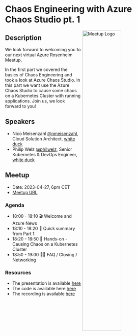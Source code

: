 # Chaos Engineering with Azure Chaos Studio pt. 1

<img width="50%" align="right" alt="Meetup Logo" src="https://secure.meetupstatic.com/photos/event/2/5/7/3/clean_476649587.jpeg">

## Description

We look forward to welcoming you to our next virtual Azure Rosenheim Meetup.

In the first part we covered the basics of Chaos Engineering and took a look at Azure Chaos Studio. In this part we want use the Azure Chaos Studio to cause some chaos on a Kubernetes Cluster with running applications. Join us, we look forward to you!

## Speakers

- Nico Meisenzahl [@nmeisenzahl](https://github.com/nmeisenzahl), Cloud Solution Architect, [white duck](https://whiteduck.de)
- Philip Welz [@philwelz](https://github.com/philwelz), Senior Kubernetes & DevOps Engineer, [white duck](https://whiteduck.de/en/)

## Meetup

- Date: 2023-04-27, 6pm CET
- [Meetup URL](https://www.meetup.com/de-DE/azure-meetup-rosenheim/events/291769402/)

### Agenda

- 18:00 - 18:10 🎬 Welcome and Azure News
- 18:10 - 18:20 📢 Quick summary from Part 1
- 18:20 - 18:50 📢 Hands-on - Causing Chaos on a Kubernetes Cluster
- 18:50 - 19:00 🙋‍♂️ FAQ / Closing / Networking

### Resources

- The presentation is available [here](2023-04-Chaos-Engineering-pt2.pdf)
- The code is available here [here](https://github.com/philwelz/azure-chaos-studio)
- The recording is available [here](https://www.youtube.com/watch?v=WfdZeRP9fCU)